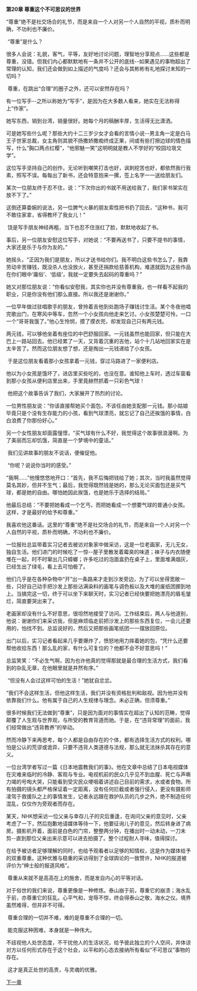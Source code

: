 **第20章 尊重这个不可思议的世界**

  “尊重”绝不是社交场合的礼节，而是来自一个人对另一个人自然的平视，质朴而明确，不功利也不廉价。 

​    “尊重”是什么？ 

​    很多人会说：礼貌，客气，平等，友好地讨论问题，理智地分享观点……这些都是尊重，没错。但我们内心都默默地有一条并不公开的底线--如果遇见的事物超出了常理的认知，我们还会做到如上描述的气度吗？还会与其彬彬有礼地探讨未知的一切吗？ 

​    尊重，在跳出“合理”的圈子之外，还可以安然存在吗？ 

​    有一位写手--之所以称她为“写手”，是因为在大多数人看来，她实在无法称得上“作家”。 

​    她写东西，销到台湾，销量很好。她每个月的稿酬丰厚，生活得无比潇洒。 

​    可是她写些什么呢？那些大约十二三岁少女才会看的言情小说--男主角一定是白马王子世家总裁，女主角则其貌不扬撒娇撒痴终成正果，间或有些打擦边球的情色描写，什么“胸口两点红樱”，“他邪魅一笑”这明明就是教人不学好的“校园垃圾文学”。 

​    这位写手坚持自己的创作，无论听到嘲笑打击也好，讽刺挖苦也好，都依然我行我素，照写不误。每每出了新书，还会特意抱来一摞，签上名字一一送给朋友们。 

​    某次一位朋友终于忍不住，说：“下次你出的书就不用送给我了，我们家书架实在放不下了。” 

​    这倒还算委婉的说法，另一位脾气火暴的朋友索性把书扔了回去，“这种书，我可不敢往家拿，省得教坏了我女儿！” 

​    饶是写手朋友神经再粗，当下也忍不住涨红了脸，默默地收起了书。 

​    事后，另一位朋友安慰这位写手，对她说：“不要再送书了，只要不提书的事情，大家还是乐于与你为友的。” 

​    她摇头，“正因为我们是朋友，所以才送书给你们。我不明白这些书怎么了，我靠劳动辛苦赚钱，既没杀人也没放火，甚至还捐款给慈善机构，难道就因为这些作品在你们眼中‘庸俗’、‘低级’，我就一定要失去起码的尊重吗？” 

​    她又对那位朋友说：“你看似安慰我，其实你也并没有尊重我，也一样看不起我的职业，只是你没有他们那么直接。所以我还是谢谢你。” 

​    一位早年做过驻唱歌手的朋友，曾拎着吉他到处跑场子赚钱讨生活。某个冬夜他唱完歌出门，在寒风中等车，忽然一个小女孩向他走来乞讨。小女孩楚楚可怜，一口一个“哥哥我饿了。”他心生怜悯，摸了摸衣兜，却发现自己只有两元钱。 

​    两元钱，可以够他坐着有座位的中巴舒服回家。一元钱虽然也能回家，但只能在大巴上一路站回去。他已经累了一天，又背着沉重的吉他，站个十几站地回家实在是太辛苦了。然而这位朋友想了想，还是掏出一元钱递给了小女孩。 

​    于是这位朋友看着那小女孩拿着一元钱，穿过马路进了一家便利店。 

​    他以为小女孩是饿坏了，进店里买些吃的，也没在意。谁知他上车时，透过车窗看到那小女孩从便利店里出来，手里竟赫然抓着一只彩色气球！ 

​    他把这个故事告诉了我们，大家展开了热烈的讨论。 

​    一位男性朋友说：“你该直接帮她买个面包，不该任由她支配那一元钱。那小姑娘毕竟只是个没有生存能力的小孩，看到气球漂亮，就忘记了自己还挨饿的事情，白白浪费了你那份好心。” 

​    另一个女性朋友却面露憧憬，“买气球有什么不好，我觉得这个故事很浪漫啊。为了美丽而忘却饥饿，简直是一个梦境中的童话。” 

​    我们见讲故事的朋友不说话，便催促他。 

​    “你呢？说说你当时的感受。” 

​    “我啊……”他慢悠悠地开口：“首先，我不后悔把钱给了她；其次，当时我虽然觉得莫名其妙，但并不生气；最后，我觉得既然钱是她的，那么无论买面包还是买气球，都是她的自由。哪怕她因此挨饿，也是她乐于选择的结局。” 

​    他最后总结：“不要把她看成一个乞丐，而把她看成一个想要气球的普通小女孩。这样，才是最好的给予和尊重。” 

​    我喜欢他这番话。这里的“尊重”绝不是社交场合的礼节，而是来自一个人对另一个人自然的平视，质朴而明确，不功利也不廉价。 

​    一位报社总监带着实习记者去被访对象家中做采访，这是一位老画家，无儿无女，独自生活。他们进门的时候吃了一惊--屋子里散发着霉臭的味道；袜子与内衣随便堆在一起，时不时窜出几只蟑螂；许多吃过的泡面盒扔在桌子上，里面堆满烟灰，已经生出了绿毛，看上去可怕极了。 

​    他们几乎是在各种杂物中“开”出一条路来才走到沙发旁边，为了可以坐得宽敞一些，只好自己动手把沙发上那些沾满染料的画笔与调色板以及大堆的废纸团挪到地上。当搞完这一切，终于可以坐下来聊天时，实习记者已经快要把她漂亮的眉毛皱烂，简直要哭出来了。 

​    老画家却没有什么不好意思，很坦然地接受了访问。工作结束后，两人与他道别，他说：谢谢你们来采访我，但是麻烦临走前把沙发上的那些东西复位，一会儿还要用的，怕找不到。总监说好的，然后又把那些画笔纸团一一摆放回原位。 

​    出门以后，实习记者看起来几乎要爆炸了，愤怒地用力摔着她的包，“凭什么还要帮他收拾东西！那么乱的家，有什么可复位的？他都不会不好意思吗！” 

​    总监笑笑：“不必生气啊，因为也许他真的觉得那就是最合理的生活方式，我们看到的杂乱无章，在他眼里就是井然有序。” 

​    “但没有人会过这样可怕的生活！”她犹自忿忿。 

​    “我们不会这样生活，但他这样生活，我们并没有资格批判和敌视。因为他并没有依靠我们什么。他有属于自己的人生规律与理念。未必正确，但须尊重。” 

​    很多时候我们无法做到“尊重”，只是因为面对的事情实在超出了认知的范畴，觉得颠覆了人生观与世界观，与所受的教育背道而驰。于是，在“违背常理”的面前，我们经常做出“违背教养”的举动。 

​    然而冷静下来再思考，每个人都是自由存在的个体，都有选择生活方式的权利。哪怕是公认的荒谬或诡异，只要不违背人类道德与法规，那么就无法抹杀其存在的意义。 

​    一位台湾学者写过一篇《日本地震教我们的事》。他在文章中总结了日本电视媒体在灾难来临时的冷静、客观与专业。电视机前的民众几乎见不到血腥、死亡与声嘶力竭的号啕大哭，只能看到受灾民众哽咽着讲述自己目前的需求，水或者食物。所有拍摄的镜头都严格保证着一定距离，没有任何拦截或者强行侵入，更没有摄影师凌驾于救援队之上的事情发生，记者永远跟在救护队员的几步之外，绝不制造任何混乱，仅仅作为旁观者而存在。 

​    某天，NHK想采访一位父亲与幸存儿子的灾后重逢，在询问父亲的意见时，父亲考虑了一下，然后抱歉地请媒体等待一下，他要征询儿子的意见，然后转身进了病房。摄影机开着，面前是白色的门帘，整整两分钟，在播出时一动未动，一刀未剪--直到那位父亲出来示意可以进去拍摄了。整个过程耐人寻味，值得探讨。 

​    在给予被访者足够理解的同时，也给予观看者以足够的知情权，这是作为媒体给予的双重尊重。这种优雅与稳重的采访得到了全球舆论的一致赞许，NHK的报道被评价为“绅士般的报道风格”。 

​    尊重从来就不是高高在上的施舍，而是发自内心的平等对话。 

​    对于俗世的我们来说，尊重更像是一种修炼。泰山崩于前，尊重它的崩溃；海水乱于前，亦尊重它的狂乱。心平气和，宠辱不惊，终会得泰山之敬，海水之仪。境界虽然难得，但并非不可得。 

​    尊重合理的一切并不难，难的是尊重不合理的一切。 

​    能克服这种困难，本身就是一种伟大。 

​    不歧视他人处世态度，不干扰他人的生活状况，给予彼此独立的个人空间，并体谅对方以任何形式存在于这个社会，以平和的心态去接纳所有看似“不可思议”事物的存在。 

​    这才是真正处世的高贵，与灵魂的优雅。  

[下一章](https://github.com/LiQinglin007/liqinglin/blob/master/%E4%B8%80%E5%88%87%E9%83%BD%E6%98%AF%E6%9C%80%E5%A5%BD%E7%9A%84%E5%AE%89%E6%8E%92/%E7%AC%AC21%E7%AB%A0%20%E5%AD%A4%E4%B8%8E%E5%8D%95.md)